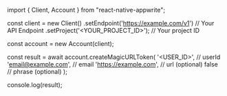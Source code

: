 import { Client, Account } from "react-native-appwrite";

const client = new Client()
    .setEndpoint('https://example.com/v1') // Your API Endpoint
    .setProject('<YOUR_PROJECT_ID>'); // Your project ID

const account = new Account(client);

const result = await account.createMagicURLToken(
    '<USER_ID>', // userId
    'email@example.com', // email
    'https://example.com', // url (optional)
    false // phrase (optional)
);

console.log(result);
